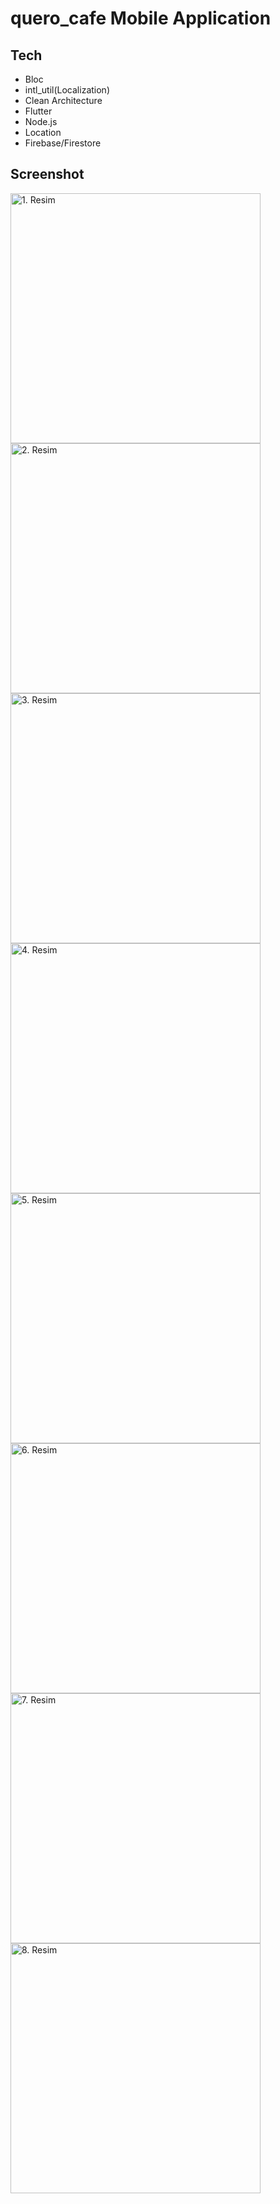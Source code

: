 # quero_cafe Mobile Application


## Tech


- Bloc
- intl_util(Localization)
- Clean Architecture
- Flutter
- Node.js
- Location
- Firebase/Firestore

## Screenshot


<img src="ss/Screenshot_1736778217.png" alt="1. Resim" width="400"/>
<img src="ss/Screenshot_1736776116.png" alt="2. Resim" width="400"/>
<img src="ss/Screenshot_1736779156.png" alt="3. Resim" width="400"/>

<img src="ss/Screenshot_1736780070.png" alt="4. Resim" width="400"/>
<img src="ss/Screenshot_1736780079.png" alt="5. Resim" width="400"/>
<img src="ss/Screenshot_1736780105.png" alt="6. Resim" width="400"/>

<img src="ss/Screenshot_1736780114.png" alt="7. Resim" width="400"/>
<img src="ss/Screenshot_1736780121.png" alt="8. Resim" width="400"/>
